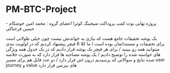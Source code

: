 
# PM-BTC-Project
پروژه نهایی بوت کمپ پروداکت منیجینگ کوئرا
اعضای گروه : محمد امین خوشکام - حسین فرحناکی

یک پوشه تحقیقات جامع هست که نیازی به خواندنش نیست چون خیلی طولانی است برای تحقیقات و مستنداتمان بوده است / 
ما کلا 6 فیچر پیشنهاد کردیم که در اولویت بندی میتوانید همه رو ببینید / 
برای هر فیچر یک پوشه قرار دادیم که در یک جدول همه ویژگی های خواسته شده را توضیح دادیم / 
یک پوشه مصاحبه ها قرار دارد که به صورت خلاصه شده نتایج و سوالاتی که پرسیدیم درون اش قرار دارد / 
دو عدد فایل هم برای مسیر user journey و value های بیزنس قرار دارد
